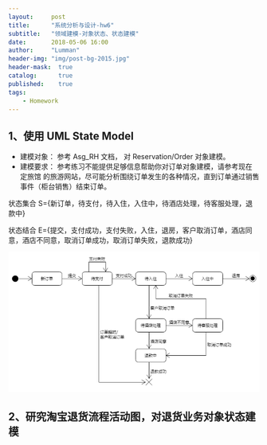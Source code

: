 ```yaml
---
layout:     post
title:      "系统分析与设计-hw6"
subtitle:   "领域建模-对象状态、状态建模"
date:       2018-05-06 16:00
author:     "Lumman"
header-img: "img/post-bg-2015.jpg"
header-mask:  true
catalog:      true
published:    true
tags:
    - Homework
---
```


## 1、使用 UML State Model 

- 建模对象： 参考 Asg_RH 文档， 对 Reservation/Order 对象建模。
- 建模要求： 参考练习不能提供足够信息帮助你对订单对象建模，请参考现在 定旅馆 的旅游网站，尽可能分析围绕订单发生的各种情况，直到订单通过销售事件（柜台销售）结束订单。

状态集合 S={新订单，待支付，待入住，入住中，待酒店处理，待客服处理，退款中}

状态结合 E={提交，支付成功，支付失败，入住，退房，客户取消订单，酒店同意，酒店不同意，取消订单成功，取消订单失败，退款成功}

![order state](https://raw.githubusercontent.com/wulinman/wulinman.github.io/master/img/in-post/hw6/order.png)



## 2、研究淘宝退货流程活动图，对退货业务对象状态建模

##  